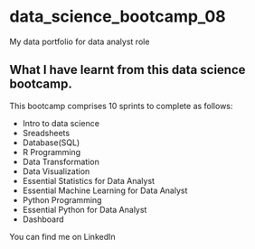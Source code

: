 # data_science_bootcamp_08
My data portfolio for data analyst role

## What I have learnt from this data science bootcamp.

This bootcamp comprises 10 sprints to complete as follows:

- Intro to data science
- Sreadsheets
- Database(SQL)
- R Programming
- Data Transformation
- Data Visualization
- Essential Statistics for Data Analyst
- Essential Machine Learning for Data Analyst
- Python Programming
- Essential Python for Data Analyst
- Dashboard

You can find me on LinkedIn
